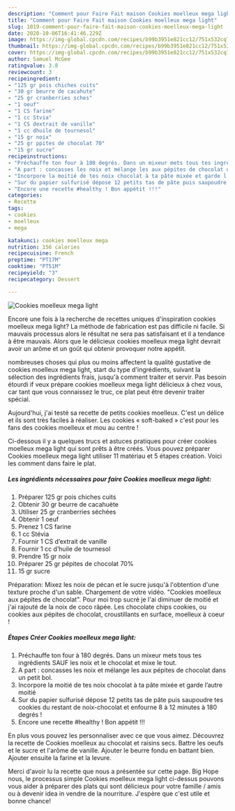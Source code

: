 ```yaml
---
description: "Comment pour Faire Fait maison Cookies moelleux mega light"
title: "Comment pour Faire Fait maison Cookies moelleux mega light"
slug: 1019-comment-pour-faire-fait-maison-cookies-moelleux-mega-light
date: 2020-10-06T16:41:46.229Z
image: https://img-global.cpcdn.com/recipes/b99b3951e821cc12/751x532cq70/cookies-moelleux-mega-light-photo-principale-de-la-recette.jpg
thumbnail: https://img-global.cpcdn.com/recipes/b99b3951e821cc12/751x532cq70/cookies-moelleux-mega-light-photo-principale-de-la-recette.jpg
cover: https://img-global.cpcdn.com/recipes/b99b3951e821cc12/751x532cq70/cookies-moelleux-mega-light-photo-principale-de-la-recette.jpg
author: Samuel McGee
ratingvalue: 3.8
reviewcount: 3
recipeingredient:
- "125 gr pois chiches cuits"
- "30 gr beurre de cacahute"
- "25 gr cranberries sches"
- "1 oeuf"
- "1 CS farine"
- "1 cc Stvia"
- "1 CS dextrait de vanille"
- "1 cc dhuile de tournesol"
- "15 gr noix"
- "25 gr ppites de chocolat 70"
- "15 gr sucre"
recipeinstructions:
- "Préchauffe ton four à 180 degrés. Dans un mixeur mets tous tes ingrédients SAUF les noix et le chocolat et mixe le tout."
- "A part : concasses les noix et mélange les aux pépites de chocolat dans un petit bol."
- "Incorpore la moitié de tes noix chocolat à ta pâte mixée et garde l’autre moitié"
- "Sur du papier sulfurisé dépose 12 petits tas de pâte puis saupoudre tes cookies du restant de noix-chocolat et enfourne 8 à 12 minutes à 180 degrés !"
- "Encore une recette #healthy ! Bon appétit !!!"
categories:
- Recette
tags:
- cookies
- moelleux
- mega

katakunci: cookies moelleux mega 
nutrition: 156 calories
recipecuisine: French
preptime: "PT17M"
cooktime: "PT51M"
recipeyield: "3"
recipecategory: Dessert

---
```



![Cookies moelleux mega light](https://img-global.cpcdn.com/recipes/b99b3951e821cc12/751x532cq70/cookies-moelleux-mega-light-photo-principale-de-la-recette.jpg)

Encore une fois à la recherche de recettes uniques d'inspiration cookies moelleux mega light? La méthode de fabrication est pas difficile ni facile. Si mauvais processus alors le résultat ne sera pas satisfaisant et il a tendance à être mauvais. Alors que le délicieux cookies moelleux mega light devrait avoir un arôme et un goût qui obtenir provoquer notre appétit.

nombreuses choses qui plus ou moins affectent la qualité gustative de cookies moelleux mega light, start du type d'ingrédients, suivant la sélection des ingrédients frais, jusqu'à comment traiter et servir. Pas besoin étourdi if veux prépare cookies moelleux mega light délicieux à chez vous, car tant que vous connaissez le truc, ce plat peut être devenir traiter spécial.

Aujourd&#39;hui, j&#39;ai testé sa recette de petits cookies moelleux. C&#39;est un délice et ils sont très faciles à réaliser. Les cookies « soft-baked » c&#39;est pour les fans des cookies moelleux et mou au centre !


Ci-dessous il y a quelques trucs et astuces pratiques pour créer cookies moelleux mega light qui sont prêts à être créés. Vous pouvez préparer Cookies moelleux mega light utiliser 11 matériau et 5 étapes création. Voici les comment dans faire le plat.

<!--inarticleads1-->

##### Les ingrédients nécessaires pour faire Cookies moelleux mega light:

1. Préparer 125 gr pois chiches cuits
1. Obtenir 30 gr beurre de cacahuète
1. Utiliser 25 gr cranberries séchées
1. Obtenir 1 oeuf
1. Prenez 1 CS farine
1.  1 cc Stévia
1. Fournir 1 CS d’extrait de vanille
1. Fournir 1 cc d’huile de tournesol
1. Prendre 15 gr noix
1. Préparer 25 gr pépites de chocolat 70%
1.  15 gr sucre


Préparation: Mixez les noix de pécan et le sucre jusqu&#39;à l&#39;obtention d&#39;une texture proche d&#39;un sable. Chargement de votre vidéo. &#34;Cookies moelleux aux pépites de chocolat&#34;. Pour moi trop sucré je l&#39;ai diminuer de moitié et j&#39;ai rajouté de la noix de coco râpée. Les chocolate chips cookies, ou cookies aux pépites de chocolat, croustillants en surface, moelleux à coeur ! 

<!--inarticleads2-->

##### Étapes Créer Cookies moelleux mega light:

1. Préchauffe ton four à 180 degrés. Dans un mixeur mets tous tes ingrédients SAUF les noix et le chocolat et mixe le tout.
1. A part : concasses les noix et mélange les aux pépites de chocolat dans un petit bol.
1. Incorpore la moitié de tes noix chocolat à ta pâte mixée et garde l’autre moitié
1. Sur du papier sulfurisé dépose 12 petits tas de pâte puis saupoudre tes cookies du restant de noix-chocolat et enfourne 8 à 12 minutes à 180 degrés !
1. Encore une recette #healthy ! Bon appétit !!!


En plus vous pouvez les personnaliser avec ce que vous aimez. Découvrez la recette de Cookies moelleux au chocolat et raisins secs. Battre les oeufs et le sucre et l&#39;arôme de vanille. Ajouter le beurre fondu en battant bien. Ajouter ensuite la farine et la levure. 


Merci d'avoir lu la recette que nous a présentée sur cette page. Big Hope nous, le processus simple Cookies moelleux mega light ci-dessus pouvons vous aider à préparer des plats qui sont délicieux pour votre famille / amis ou à devenir idea in vendre de la nourriture. J'espère que c'est utile et bonne chance!
